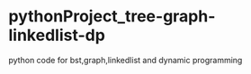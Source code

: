 # pythonProject_tree-graph-linkedlist-dp
python code for bst,graph,linkedlist and dynamic programming
